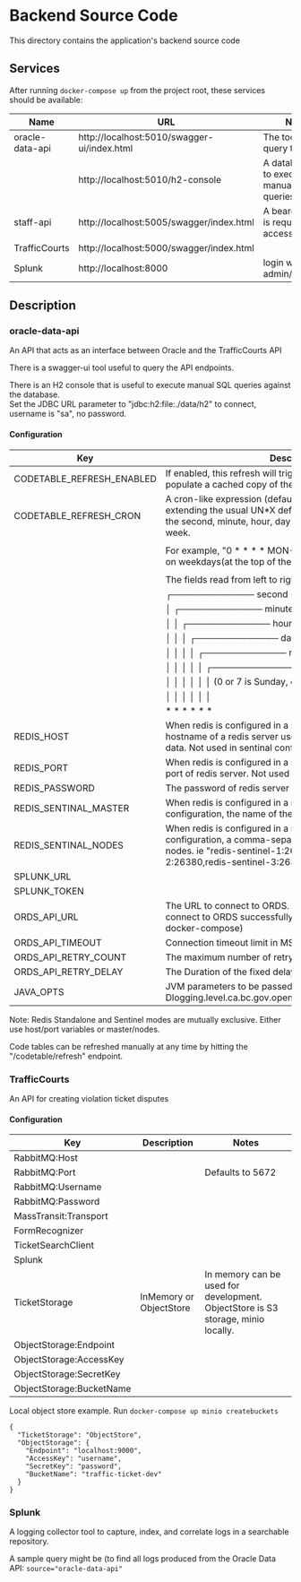 # Backend Source Code

This directory contains the application's backend source code

## Services

After running `docker-compose up` from the project root, these services should be available:

| Name                  | URL                                          | Notes
| --------------------- | -------------------------------------------- | --------------------------------------------
| oracle-data-api       | http://localhost:5010/swagger-ui/index.html  | The tool to query the API
|                       | http://localhost:5010/h2-console             | A database tool to execute manual SQL queries
| staff-api             | http://localhost:5005/swagger/index.html     | A bearer token is required to access the api
| TrafficCourts         | http://localhost:5000/swagger/index.html     | 
| Splunk                | http://localhost:8000                        | login with admin/password

## Description

### oracle-data-api
An API that acts as an interface between Oracle and the TrafficCourts API 

There is a swagger-ui tool useful to query the API endpoints.

There is an H2 console that is useful to execute manual SQL queries against the database.  
Set the JDBC URL parameter to "jdbc:h2:file:./data/h2" to connect, username is "sa", no password.

#### Configuration

| Key                         | Description
| --------------------------- | ----------------------------------------------------------------------------------------
| CODETABLE_REFRESH_ENABLED   | If enabled, this refresh will trigger a pull from JUSTIN to populate a cached copy of the lookup data in redis.
| CODETABLE_REFRESH_CRON      | A cron-like expression (defaulting to once per day at 3am), extending the usual UN*X definition to include triggers on the second, minute, hour, day of month, month, and day of week. 
|                             | 
|                             | For example, "0 * * * * MON-FRI" means once per minute on weekdays(at the top of the minute - the 0th second). 
|                             | 
|                             | The fields read from left to right are interpreted as follows:
|                             |  ┌───────────── second (0-59)
|                             |  │ ┌───────────── minute (0 - 59)
|                             |  │ │ ┌───────────── hour (0 - 23)
|                             |  │ │ │ ┌───────────── day of the month (1 - 31)
|                             |  │ │ │ │ ┌───────────── month (1 - 12) (or JAN-DEC)
|                             |  │ │ │ │ │ ┌───────────── day of the week (0 - 7)
|                             |  │ │ │ │ │ │          (0 or 7 is Sunday, or MON-SUN)
|                             |  │ │ │ │ │ │
|                             |  * * * * * *
| REDIS_HOST                  | When redis is configured in a standalone configuration, the hostname of a redis server used to cache JUSTIN lookup data. Not used in sentinal configuration.
| REDIS_PORT                  | When redis is configured in a standalone configuration, the port of redis server. Not used in sentinal configuration.
| REDIS_PASSWORD              | The password of redis server (either configuration).
| REDIS_SENTINAL_MASTER       | When redis is configured in a master-slave-sentinel configuration, the name of the master node, ie. "mymaster"
| REDIS_SENTINAL_NODES        | When redis is configured in a master-slave-sentinel configuration, a comma-separated list of host:port sentinal nodes. ie "redis-sentinel-1:26379,redis-sentinel-2:26380,redis-sentinel-3:26381"
| SPLUNK_URL                  | 
| SPLUNK_TOKEN                | 
| ORDS_API_URL                | The URL to connect to ORDS. (Needs to be set in .env file to connect to ORDS successfully when running through docker-compose)
| ORDS_API_TIMEOUT            | Connection timeout limit in MS.
| ORDS_API_RETRY_COUNT        | The maximum number of retry attempts to allow.
| ORDS_API_RETRY_DELAY        | The Duration of the fixed delays.
| JAVA_OPTS	                  | JVM parameters to be passed to the container. ie, "-Dlogging.level.ca.bc.gov.open.jag.tco.oracledataapi=DEBUG"

Note: Redis Standalone and Sentinel modes are mutually exclusive.  Either use host/port variables or master/nodes.

Code tables can be refreshed manually at any time by hitting the "/codetable/refresh" endpoint.

### TrafficCourts
An API for creating violation ticket disputes

#### Configuration

| Key                   | Description                                  | Notes
| --------------------- | -------------------------------------------- | --------------------------------------------
| RabbitMQ:Host         |                       | 
| RabbitMQ:Port         |                       | Defaults to 5672
| RabbitMQ:Username     |                       | 
| RabbitMQ:Password     |                       | 
| MassTransit:Transport |                       | 
| FormRecognizer        |                       | 
| TicketSearchClient    |                       | 
| Splunk                |                       | 
| TicketStorage         | InMemory or ObjectStore                      | In memory can be used for development. ObjectStore is S3 storage, minio locally.
| ObjectStorage:Endpoint |
| ObjectStorage:AccessKey |
| ObjectStorage:SecretKey |
| ObjectStorage:BucketName |

Local object store example. Run `docker-compose up minio createbuckets`

```
{
  "TicketStorage": "ObjectStore",
  "ObjectStorage": {
    "Endpoint": "localhost:9000",
    "AccessKey": "username",
    "SecretKey": "password",
    "BucketName": "traffic-ticket-dev"
  }
}
```

### Splunk
A logging collector tool to capture, index, and correlate logs in a searchable repository.

A sample query might be (to find all logs produced from the Oracle Data API:
`source="oracle-data-api"`

